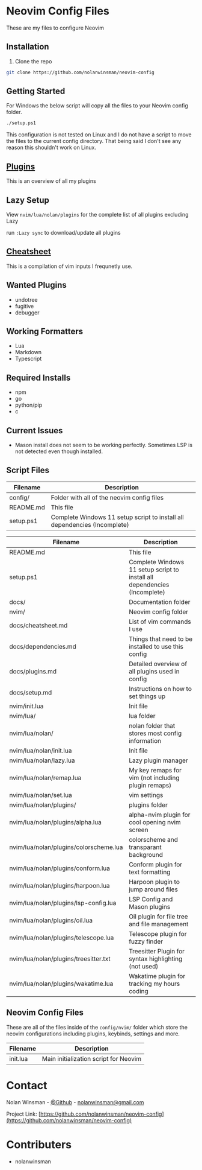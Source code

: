 # Neovim Config Files

These are my files to configure Neovim

## Installation

1. Clone the repo

```sh
git clone https://github.com/nolanwinsman/neovim-config
```

## Getting Started

For Windows the below script will copy all the files to your Neovim config folder.

```sh
./setup.ps1
```

This configuration is not tested on Linux and I do not have a script to move the files to the current config directory. That being said I don't
see any reason this shouldn't work on Linux.

## [Plugins](docs/plugins.md)

This is an overview of all my plugins

## Lazy Setup

View `nvim/lua/nolan/plugins` for the complete list of all plugins excluding Lazy

run `:Lazy sync` to download/update all plugins

## [Cheatsheet](docs/cheatsheet.md)

This is a compilation of vim inputs I frequnetly use.

## Wanted Plugins

- undotree
- fugitive
- debugger

## Working Formatters

- Lua
- Markdown
- Typescript

## Required Installs

- npm
- go
- python/pip
- c

## Current Issues

- Mason install does not seem to be working perfectly. Sometimes LSP is not detected even though installed.

## Script Files

| Filename  | Description                                                               |
| --------- | ------------------------------------------------------------------------- |
| config/   | Folder with all of the neovim config files                                |
| README.md | This file                                                                 |
| setup.ps1 | Complete Windows 11 setup script to install all dependencies (Incomplete) |

| Filename                               | Description                                                               |
| -------------------------------------- | ------------------------------------------------------------------------- |
| README.md                              | This file                                                                 |
| setup.ps1                              | Complete Windows 11 setup script to install all dependencies (Incomplete) |
| docs/                                  | Documentation folder                                                      |
| nvim/                                  | Neovim config folder                                                      |
| docs/cheatsheet.md                     | List of vim commands I use                                                |
| docs/dependencies.md                   | Things that need to be installed to use this config                       |
| docs/plugins.md                        | Detailed overview of all plugins used in config                           |
| docs/setup.md                          | Instructions on how to set things up                                      |
| nvim/init.lua                          | Init file                                                                 |
| nvim/lua/                              | lua folder                                                                |
| nvim/lua/nolan/                        | nolan folder that stores most config information                          |
| nvim/lua/nolan/init.lua                | Init file                                                                 |
| nvim/lua/nolan/lazy.lua                | Lazy plugin manager                                                       |
| nvim/lua/nolan/remap.lua               | My key remaps for vim (not including plugin remaps)                       |
| nvim/lua/nolan/set.lua                 | vim settings                                                              |
| nvim/lua/nolan/plugins/                | plugins folder                                                            |
| nvim/lua/nolan/plugins/alpha.lua       | alpha-nvim plugin for cool opening nvim screen                            |
| nvim/lua/nolan/plugins/colorscheme.lua | colorscheme and transparant background                                    |
| nvim/lua/nolan/plugins/conform.lua     | Conform plugin for text formatting                                        |
| nvim/lua/nolan/plugins/harpoon.lua     | Harpoon plugin to jump around files                                       |
| nvim/lua/nolan/plugins/lsp-config.lua  | LSP Config and Mason plugins                                              |
| nvim/lua/nolan/plugins/oil.lua         | Oil plugin for file tree and file management                              |
| nvim/lua/nolan/plugins/telescope.lua   | Telescope plugin for fuzzy finder                                         |
| nvim/lua/nolan/plugins/treesitter.txt  | Treesitter Plugin for syntax highlighting (not used)                      |
| nvim/lua/nolan/plugins/wakatime.lua    | Wakatime plugin for tracking my hours coding                              |

## Neovim Config Files

These are all of the files inside of the `config/nvim/` folder which store the neovim configurations including plugins, keybinds, settings and more.

| Filename | Description                           |
| -------- | ------------------------------------- |
| init.lua | Main initialization script for Neovim |

# Contact

Nolan Winsman - [@Github](https://github.com/nolanwinsman) - nolanwinsman@gmail.com

Project Link: [https://github.com/nolanwinsman/neovim-config](https://github.com/nolanwinsman/neovim-config)

# Contributers

- nolanwinsman
